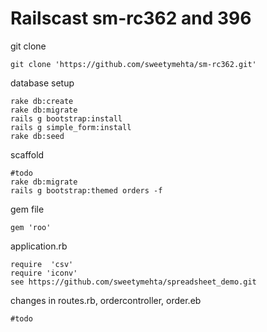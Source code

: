 Railscast sm-rc362 and 396
==========================
git clone
```
git clone 'https://github.com/sweetymehta/sm-rc362.git'
```
database setup
```
rake db:create
rake db:migrate
rails g bootstrap:install
rails g simple_form:install
rake db:seed
```
scaffold
```
#todo
rake db:migrate
rails g bootstrap:themed orders -f
````
gem file
```
gem 'roo'
```
application.rb
```
require  'csv'
require 'iconv'
see https://github.com/sweetymehta/spreadsheet_demo.git
```

changes in routes.rb, ordercontroller, order.eb
```
#todo
```
